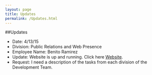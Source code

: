```yaml
---
layout: page
title: Updates
permalink: /Updates.html
---
```


##Updates
* Date: 4/13/15
* Division: Public Relations and Web Presence
* Employee Name: Benito Ramirez
* Update: Website is up and running. Click here [Website](http://coursereps.github.io/ECEN489-Spring2015).
* Request: I need a description of the tasks from each division of the Development Team.

